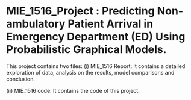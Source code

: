 # MIE_1516_Project : Predicting Non-ambulatory Patient Arrival in Emergency Department (ED) Using Probabilistic Graphical Models.

This project contains two files:
(i) MIE_1516 Report: It contains a detailed exploration of data, analysis on the results, model comparisons and conclusion.

(ii) MIE_1516 code: It contains the code of this project.
